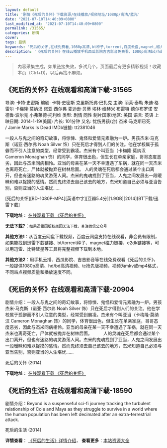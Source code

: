 ```yaml
---
layout: default
title: '剧情《死后的关怀》下载资源/在线播放/视频地址/1080p/高清/蓝光'
date: "2021-07-10T14:40:09+0800"
last_modified_at: "2021-07-10T14:40:09+0800"
permalink: /31565/
categories: 剧情
cover:
tags: 剧情
keywords: '死后的关怀,在线免费看,1080p高清,bt种子,torrent,百度云盘,magnet,磁力链,迅雷下载资源'
description: '《死后的关怀》在线云播放手机西瓜影院吉吉影音免费看，1080p高清bd/hd未删减完整版和tc抢先枪版，mkv/mp4格式，附带bt/torrent种子、magnet/磁力链、百度云盘、网盘资源迅雷下载链接'
---
```


>内容采集生成，如果链接失效，多试几个，页面最后有更多精彩视频！收藏本页（Ctrl+D)，以后再找不麻烦。


## 《死后的关怀》在线观看和高清下载-31565

导演: 卡特·史密斯 编剧: 卡特·史密斯 克里斯托弗·巴扎克 主演: 丽芙·泰勒 朱迪·格雷尔 卡梅隆·莫纳汉 诺亚·西尔弗 麦迪逊·贝蒂 埃林·维赫米 布雷特·德尔布罗诺 安德鲁·波尔克 小弗莱德·托利维 类型: 剧情 同性 制片国家/地区: 美国 语言: 英语 上映日期: 2014-1-19(美国) 片长: 101分钟 又名: 忧伤男孩(台) 杰米·马克斯已死 / Jamie Marks Is Dead IMDb链接: tt2381046

一段人与鬼之间的奇幻故事，将惊悚、鬼怪和爱情元素融为一炉。男孩杰米·马克斯（诺亚·西尔弗 Noah Silver 饰）只在死后才得到人们的关注。他在学校属于孤僻而不引人注意的类型，经常受到霸凌。杰米有个叫亚当（卡梅隆·莫纳汉 Cameron Monaghan 饰）的同学，体育很出色，但生长在单亲家庭，哥哥态度恶劣，因此与杰米同病相怜。亚当的母亲在某一天不幸遭遇了车祸，就在同一天杰米也离奇死亡，尸体就被抛弃在树林后面。 人的灵魂在死后都会通过某个出口离开，但也有迷路的魂灵游荡人间。杰米的鬼魂找到了亚当，人鬼之间发展出一段暧昧和难以捉摸的感情。然而鬼终须去自己该去的地方，杰米知道自己必须与亚当告别，否则亚当的人生堪忧……


[死后的关怀][BD-1080P-MP4][英语中字][豆瓣5.4分][1.9GB][2014][BT下载/迅雷下载]

**下载地址**： [在线观看下载 《死后的关怀》](https://www.btdx8.com/torrent/jamie_marks_is_dead_2014.html) 


**无法下载?**：`如果迅雷因版权原因无法下载，关注微信公众号 `

**其他方法1**：从百度云网盘下载视频，百度云网盘支持在线观看，非会员有限制，如果能找到迅雷下载链接、bt/torrent种子、magnet磁力链接、e2dk链接等，可以用迅雷、比特彗星等工具将完整视频下载到本地。

**其他方法2**：用手机云播、西瓜影院、吉吉影音等在线免费观看《死后的关怀》，一般提供1080p高清、hd/bd高清视频、tc抢先版视频，视频为mkv或mp4格式，不同站点视频质量和播放速度不同。


## 《死后的关怀》在线观看和高清下载-20904

剧情介绍：一段人与鬼之间的奇幻故事，将惊悚、鬼怪和爱情元素融为一炉。男孩杰米·马克斯（诺亚·西尔弗 Noah Silver 饰）只在死后才得到人们的关注。他在学校属于孤僻而不引人注意的类型，经常受到霸凌。杰米有个叫亚当（卡梅隆·莫纳汉 Cameron Monaghan 饰）的同学，体育很出色，但生长在单亲家庭，哥哥态度恶劣，因此与杰米同病相怜。亚当的母亲在某一天不幸遭遇了车祸，就在同一天杰米也离奇死亡，尸体就被抛弃在树林后面。  　　人的灵魂在死后都会通过某个出口离开，但也有迷路的魂灵游荡人间。杰米的鬼魂找到了亚当，人鬼之间发展出一段暧昧和难以捉摸的感情。然而鬼终须去自己该去的地方，杰米知道自己必须与亚当告别，否则亚当的人生堪忧……


死后的关怀 (2014)

**下载地址**： [在线观看下载 《死后的关怀》](https://www.btbtdy.me/btdy/dy1571.html) 


## 《死后的生活》在线观看和高清下载-18590

剧情介绍：Beyond is a suspenseful sci-fi journey tracking the turbulent relationship of Cole and Maya as they struggle to survive in a world where the human population has been left decimated after an extra-terrestrial attack.


死后的生活 (2014)

**详情查看**： [《死后的生活》详情介绍](/movie/18590/)， **查看更多**：[本站资源大全](/movie/t/all/)

